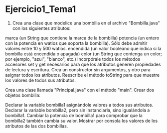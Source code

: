 # Ejercicio1_Tema1
01. Crea una clase que modelice una bombilla en el archivo "Bombilla.java" con los siguientes atributos:

marca (un String que contiene la marca de la bombilla)
potencia (un entero con la potencia en watios que soporta la bombilla). Sólo debe admitir valores entre 10 y 500 watios.
encendida (un valor booleano que indica si la bombilla está encendida o apagada)
color (un String que contenga un color; por ejemplo, "azul", "blanco", etc.)
Incorpórale todos los métodos accesores set y get necesarios para que los atributos generen propiedades de lectura y escritura. Crea un constructor sin argumentos, y otro para asignar todos los atributos. Reescribe el método toString para que muestre los valores de todos sus atributos.

Crea una clase llamada "Principal.java" con el método "main". Crear dos objetos bombilla:

Declarar la variable bombilla1 asignándole valores a todos sus atributos.
Declarar la variable bombilla2, pero sin instanciarla, sino igualándola a bombilla1.
Cambiar la potencia de bombilla1 para comprobar que la bombilla2 también cambia su valor.
Mostrar por consola los valores de los atributos de las dos bombillas. 
